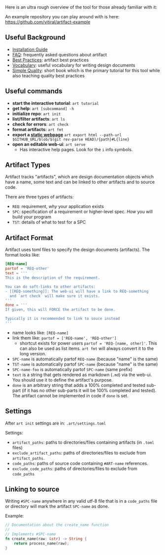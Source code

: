 Here is an ultra rough overview of the tool for those already familiar with it:

An example repository you can play around with is here:
    https://github.com/vitiral/artifact-example

## Useful Background
- [Installation Guide](Installation.md)
- [FAQ](FAQ.md): frequently asked questions about artifact
- [Best Practices](BestPractices.md): artifact best practices
- [Vocabulary][1]: useful vocabulary for writing design documents
- [Simple Quality][2]: short book which is the primary tutorial for this tool
  while also teaching quality best practices

[1]: https://vitiral.gitbooks.io/simple-quality/content/vocabulary.html
[2]: https://www.gitbook.com/read/book/vitiral/simple-quality/

## Useful commands
- **start the interactive tutorial**: `art tutorial`
- **get help**: `art [subcommand] -h`
- **initialize repo**: `art init`
- **list/filter artifacts**: `art ls`
- **check for errors**: `art check`
- **format artifacts:** `art fmt`
- **export a [static webpage][10]** `art export html --path-url $GITHUB_URL/blob/$(git rev-parse HEAD)/{path}#L{line}`
- **open an editable web-ui**: `art serve`
    - Has interactive help pages. Look for the `i` info symbols.

[10]: https://vitiral.github.io/artifact-example/#artifacts/req-1

## Artifact Types
Artifact tracks "artifacts", which are design documentation objects which have 
a name, some text and can be linked to other artifacts and to source code.

There are three types of artifacts:
- `REQ`: requirement, *why* your application exists
- `SPC`: specification of a requirement or higher-level spec. *How* you will
  build your program
- `TST`: details of what to test for a SPC

## Artifact Format
Artifact uses toml files to specify the design documents (artifacts).
The format looks like:
```toml
[REQ-name]
partof = 'REQ-other'
text = '''
This is the description of the requirement.

You can do soft-links to other artifacts:
- [[REQ-something]]: The web-ui will have a link to REQ-something
  and `art check` will make sure it exists.
'''
done = '''
If given, this will FORCE the artifact to be done.

Typically it is recommended to link to souce instead
'''
```

- name looks like: `[REQ-name]`
- link them like: `partof = ['REQ-name', 'REQ-other']`
    - shortcut exists for power users `partof = 'REQ-[name, other]'`. This
      can also be used as list items. `art fmt` will always convert it to the 
      long version. 
- `SPC-name` is automatically partof `REQ-name` (because "name" is the same)
- `TST-name` is automatically partof `SPC-name` (because "name" is the same)
- `SPC-name-foo` is automatically partof `SPC-name` (same prefix)
- `text` is a string that gets rendered as markdown (`.md`) via the web-ui.
  You should use it to define the artifact's purpose. 
- `done` is an arbitrary string that adds a 100% completed and tested sub-part
  (if it has no other sub-parts it will be 100% completed and tested). The
  artifact cannot be implemented in code if `done` is set.

## Settings
After `art init` settings are in: `.art/settings.toml`

Settings:
- `artifact_paths`: paths to directories/files containing artifacts (in `.toml`
  files)
- `exclude_artifact_paths`: paths of directories/files to exclude from
  `artifact_paths`.
- `code_paths`: paths of source code containing `#ART-name` references.
- `exclude_code_paths`: paths of directories/files to exclude from `code_paths`

## Linking to source
Writing `#SPC-name` anywhere in any valid utf-8 file that is in a `code_paths` file
or directory will mark the artifact `SPC-name` as done.

Example:
```rust
// Documentation about the create_name function
//
// Implements #SPC-name
fn create_name(raw: &str) -> String {
    return process_name(raw);
}
```
